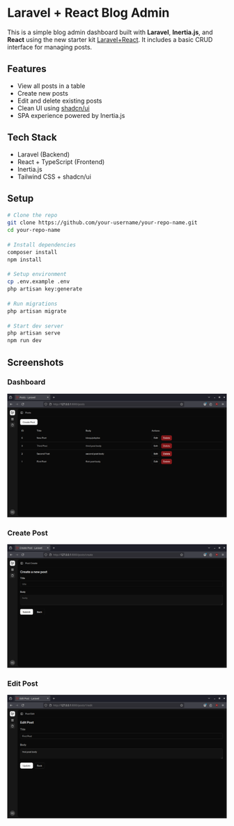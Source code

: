 # Laravel + React Blog Admin

This is a simple blog admin dashboard built with **Laravel**, **Inertia.js**, and **React** using the new starter kit [Laravel+React](https://github.com/laravel/react-starter-kit). It includes a basic CRUD interface for managing posts.

## Features

- View all posts in a table
- Create new posts
- Edit and delete existing posts
- Clean UI using [shadcn/ui](https://ui.shadcn.com/)
- SPA experience powered by Inertia.js

## Tech Stack

- Laravel (Backend)
- React + TypeScript (Frontend)
- Inertia.js
- Tailwind CSS + shadcn/ui

## Setup

```bash
# Clone the repo
git clone https://github.com/your-username/your-repo-name.git
cd your-repo-name

# Install dependencies
composer install
npm install

# Setup environment
cp .env.example .env
php artisan key:generate

# Run migrations
php artisan migrate

# Start dev server
php artisan serve
npm run dev
```

## Screenshots

### Dashboard

![Dashboard](/public/screenshots/1.png)

### Create Post

![Create Post](/public/screenshots/2.png)

### Edit Post

![Edit Post](/public/screenshots/3.png)
